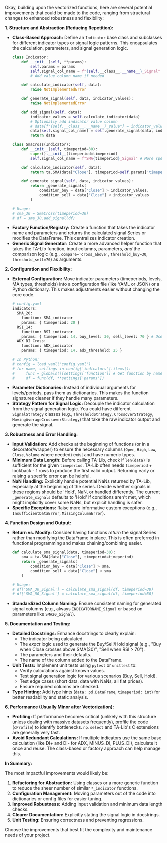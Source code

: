 Okay, building upon the vectorized functions, here are several potential improvements that could be made to the code, ranging from structural changes to enhanced robustness and flexibility:

**1. Structure and Abstraction (Reducing Repetition):**

*   **Class-Based Approach:** Define an `Indicator` base class and subclasses for different indicator types or signal logic patterns. This encapsulates the calculation, parameters, and signal generation logic.
    ```python
    class Indicator:
        def __init__(self, **params):
            self.params = params
            self.signal_col_name = f"{self.__class__.__name__}_Signal"
            # Add value column name if needed

        def calculate_indicator(self, data):
            raise NotImplementedError

        def generate_signal(self, data, indicator_values):
            raise NotImplementedError

        def add_signal(self, data):
            indicator_values = self.calculate_indicator(data)
            # Optionally add indicator value column
            # data[f"{self.__class__.__name__}_Value"] = indicator_values
            data[self.signal_col_name] = self.generate_signal(data, indicator_values)
            return data

    class SmaCross(Indicator):
        def __init__(self, timeperiod=30):
            super().__init__(timeperiod=timeperiod)
            self.signal_col_name = f"SMA{timeperiod}_Signal" # More specific name

        def calculate_indicator(self, data):
            return ta.SMA(data["Close"], timeperiod=self.params['timeperiod'])

        def generate_signal(self, data, indicator_values):
            return _generate_signals(
                condition_buy = data["Close"] > indicator_values,
                condition_sell = data["Close"] < indicator_values
            )

    # Usage:
    # sma_30 = SmaCross(timeperiod=30)
    # df = sma_30.add_signal(df)
    ```
*   **Factory Function/Registry:** Create a function that takes the indicator name and parameters and returns the calculated signal Series or modifies the DataFrame. This centralizes indicator creation.
*   **Generic Signal Generator:** Create a more advanced helper function that takes the TA-Lib function, input columns, parameters, *and* the comparison logic (e.g., `compare='cross_above'`, `threshold_buy=30`, `threshold_sell=70`) as arguments.

**2. Configuration and Flexibility:**

*   **External Configuration:** Move indicator parameters (timeperiods, levels, MA types, thresholds) into a configuration file (like YAML or JSON) or a Python dictionary. This makes adjustments easier without changing the core code.
    ```python
    # config.yaml
    indicators:
      SMA_20:
        function: SMA_indicator
        params: { timeperiod: 20 }
      RSI_14:
        function: RSI_indicator
        params: { timeperiod: 14, buy_level: 30, sell_level: 70 } # Use custom levels if needed
      ADX_DI_Cross:
        function: ADX_indicator
        params: { timeperiod: 14, adx_threshold: 25 }

    # In Python:
    # config = load_yaml('config.yaml')
    # for name, settings in config['indicators'].items():
    #     func = globals()[settings['function']] # Get function by name
    #     df = func(df, **settings['params'])
    ```
*   **Parameter Dictionaries:** Instead of individual arguments for levels/periods, pass them as dictionaries. This makes the function signatures cleaner if they handle many parameters.
*   **Strategy Pattern for Signal Logic:** Decouple the indicator calculation from the signal generation logic. You could have different `SignalStrategy` classes (e.g., `ThresholdStrategy`, `CrossoverStrategy`, `MovingAverageCrossoverStrategy`) that take the raw indicator output and generate the signal.

**3. Robustness and Error Handling:**

*   **Input Validation:** Add checks at the beginning of functions (or in a decorator/wrapper) to ensure the necessary columns (`Open`, `High`, `Low`, `Close`, `Volume` where needed) exist and have numeric types.
*   **Minimum Data Length:** Before calling TA-Lib, check if `len(data)` is sufficient for the given `timeperiod`. TA-Lib often needs `timeperiod` + lookback - 1 rows to produce the first valid output. Returning early or raising a specific error can be helpful.
*   **NaN Handling:** Explicitly handle potential NaNs returned by TA-Lib, especially at the beginning of the series. Decide whether signals in these regions should be 'Hold', NaN, or handled differently. The current `_generate_signals` defaults to 'Hold' if conditions aren't met, which might implicitly cover some NaNs, but explicit handling is safer.
*   **Specific Exceptions:** Raise more informative custom exceptions (e.g., `InsufficientDataError`, `MissingColumnError`).

**4. Function Design and Output:**

*   **Return vs. Modify:** Consider having functions *return* the signal Series rather than modifying the DataFrame in place. This is often preferred in functional programming and makes chaining/combining easier.
    ```python
    def calculate_sma_signal(data, timeperiod=30):
        sma = ta.SMA(data["Close"], timeperiod=timeperiod)
        return _generate_signals(
            condition_buy = data["Close"] > sma,
            condition_sell = data["Close"] < sma
        )

    # Usage:
    # df['SMA_30_Signal'] = calculate_sma_signal(df, timeperiod=30)
    # df['SMA_50_Signal'] = calculate_sma_signal(df, timeperiod=50)
    ```
*   **Standardized Column Naming:** Ensure consistent naming for generated signal columns (e.g., always `INDICATORNAME_Signal` or based on parameters like `SMA20_Signal`).

**5. Documentation and Testing:**

*   **Detailed Docstrings:** Enhance docstrings to clearly explain:
    *   The indicator being calculated.
    *   The *exact* logic used to generate the Buy/Sell/Hold signal (e.g., "Buy when Close crosses above SMA(30)", "Sell when RSI > 70").
    *   The parameters and their defaults.
    *   The name of the column added to the DataFrame.
*   **Unit Tests:** Implement unit tests using `pytest` or `unittest` to:
    *   Verify calculations against known values.
    *   Test signal generation logic for various scenarios (Buy, Sell, Hold).
    *   Test edge cases (short data, data with NaNs, all flat prices).
    *   Ensure required columns are checked.
*   **Type Hinting:** Add type hints (`data: pd.DataFrame`, `timeperiod: int`) for better readability and static analysis.

**6. Performance (Usually Minor after Vectorization):**

*   **Profiling:** If performance becomes critical (unlikely with this structure unless dealing with massive datasets frequently), profile the code (`cProfile`) to identify bottlenecks. `np.select` and TA-Lib's C extensions are generally very fast.
*   **Avoid Redundant Calculations:** If multiple indicators use the same base calculation (like DI+ and DI- for ADX, MINUS\_DI, PLUS\_DI), calculate it once and reuse. The class-based or factory approach can help manage this.

**In Summary:**

The most impactful improvements would likely be:

1.  **Refactoring for Abstraction:** Using classes or a more generic function to reduce the sheer number of similar `*_indicator` functions.
2.  **Configuration Management:** Moving parameters out of the code into dictionaries or config files for easier tuning.
3.  **Improved Robustness:** Adding input validation and minimum data length checks.
4.  **Clearer Documentation:** Explicitly stating the signal logic in docstrings.
5.  **Unit Testing:** Ensuring correctness and preventing regressions.

Choose the improvements that best fit the complexity and maintenance needs of your project.